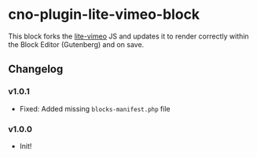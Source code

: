 # cno-plugin-lite-vimeo-block

This block forks the [lite-vimeo](https://github.com/choctaw-nation/lite-vimeo) JS and updates it to render correctly within the Block Editor (Gutenberg) and on save.

## Changelog

### v1.0.1

-   Fixed: Added missing `blocks-manifest.php` file

### v1.0.0

-   Init!
